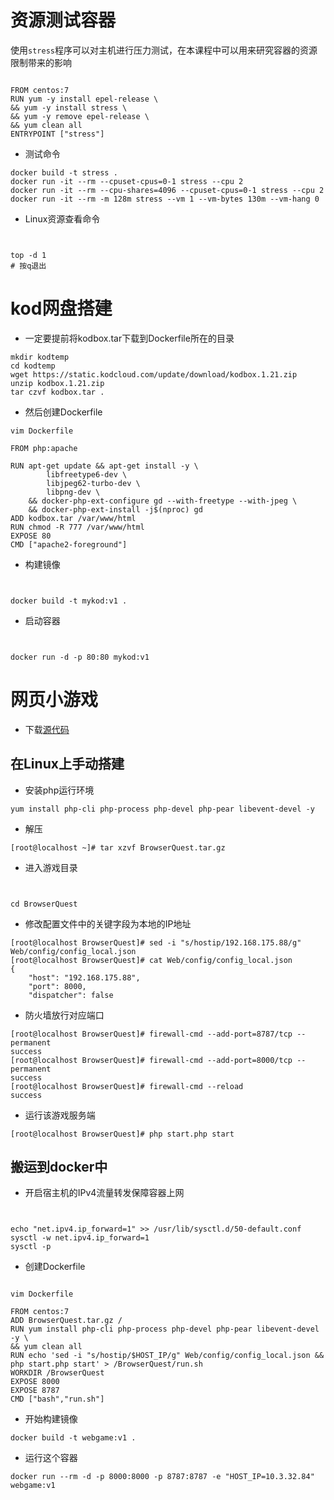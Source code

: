 # 资源测试容器

使用`stress`程序可以对主机进行压力测试，在本课程中可以用来研究容器的资源限制带来的影响

```

FROM centos:7
RUN yum -y install epel-release \
&& yum -y install stress \
&& yum -y remove epel-release \
&& yum clean all
ENTRYPOINT ["stress"]
```

- 测试命令

```
docker build -t stress .
docker run -it --rm --cpuset-cpus=0-1 stress --cpu 2
docker run -it --rm --cpu-shares=4096 --cpuset-cpus=0-1 stress --cpu 2
docker run -it --rm -m 128m stress --vm 1 --vm-bytes 130m --vm-hang 0
```

- Linux资源查看命令

```


top -d 1
# 按q退出
```

 

# kod网盘搭建

- 一定要提前将kodbox.tar下载到Dockerfile所在的目录

```
mkdir kodtemp
cd kodtemp
wget https://static.kodcloud.com/update/download/kodbox.1.21.zip
unzip kodbox.1.21.zip
tar czvf kodbox.tar .
```

- 然后创建Dockerfile

```
vim Dockerfile

FROM php:apache

RUN apt-get update && apt-get install -y \
        libfreetype6-dev \
        libjpeg62-turbo-dev \
        libpng-dev \
    && docker-php-ext-configure gd --with-freetype --with-jpeg \
    && docker-php-ext-install -j$(nproc) gd
ADD kodbox.tar /var/www/html
RUN chmod -R 777 /var/www/html
EXPOSE 80
CMD ["apache2-foreground"]
```

- 构建镜像

```


docker build -t mykod:v1 .
```

- 启动容器

```


docker run -d -p 80:80 mykod:v1
```

# 网页小游戏

- 下载[源代码](http://23126342.s21d-23.faiusrd.com/0/ABUIABAAGAAg1M3F9wUoxOzFiwY?f=BrowserQuest.tar.gz&v=1592878804)

## 在Linux上手动搭建

- 安装php运行环境

```
yum install php-cli php-process php-devel php-pear libevent-devel -y
```

- 解压

```
[root@localhost ~]# tar xzvf BrowserQuest.tar.gz
```

- 进入游戏目录

```


cd BrowserQuest
```

- 修改配置文件中的关键字段为本地的IP地址

```
[root@localhost BrowserQuest]# sed -i "s/hostip/192.168.175.88/g" Web/config/config_local.json
[root@localhost BrowserQuest]# cat Web/config/config_local.json                        {
    "host": "192.168.175.88",
    "port": 8000,
    "dispatcher": false
```

- 防火墙放行对应端口

```
[root@localhost BrowserQuest]# firewall-cmd --add-port=8787/tcp --permanent
success
[root@localhost BrowserQuest]# firewall-cmd --add-port=8000/tcp --permanent
success
[root@localhost BrowserQuest]# firewall-cmd --reload
success
```

 

- 运行该游戏服务端

```
[root@localhost BrowserQuest]# php start.php start
```

## 搬运到docker中

- 开启宿主机的IPv4流量转发保障容器上网

```


echo "net.ipv4.ip_forward=1" >> /usr/lib/sysctl.d/50-default.conf
sysctl -w net.ipv4.ip_forward=1
sysctl -p
```

 

- 创建Dockerfile

```

vim Dockerfile

FROM centos:7
ADD BrowserQuest.tar.gz /
RUN yum install php-cli php-process php-devel php-pear libevent-devel -y \
&& yum clean all
RUN echo 'sed -i "s/hostip/$HOST_IP/g" Web/config/config_local.json && php start.php start' > /BrowserQuest/run.sh
WORKDIR /BrowserQuest
EXPOSE 8000
EXPOSE 8787
CMD ["bash","run.sh"]
```

- 开始构建镜像

```
docker build -t webgame:v1 .
```

- 运行这个容器

```
docker run --rm -d -p 8000:8000 -p 8787:8787 -e "HOST_IP=10.3.32.84" webgame:v1
```